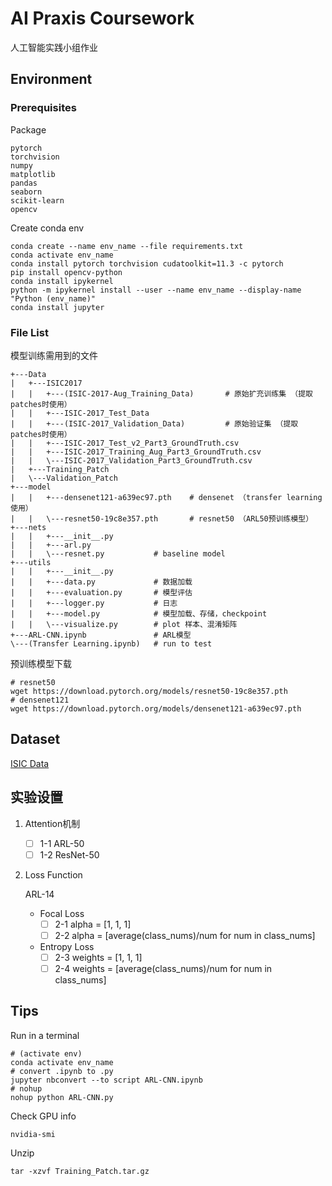 # AI Praxis Coursework

人工智能实践小组作业


## Environment

### Prerequisites

Package

```
pytorch
torchvision
numpy
matplotlib
pandas
seaborn
scikit-learn
opencv
```

Create conda env

```shell
conda create --name env_name --file requirements.txt
conda activate env_name
conda install pytorch torchvision cudatoolkit=11.3 -c pytorch
pip install opencv-python
conda install ipykernel
python -m ipykernel install --user --name env_name --display-name "Python (env_name)"
conda install jupyter
```


### File List

模型训练需用到的文件

```
+---Data
|   +---ISIC2017
|   |   +---(ISIC-2017-Aug_Training_Data)     	# 原始扩充训练集 （提取patches时使用）
|   |   +---ISIC-2017_Test_Data
|   |   +---(ISIC-2017_Validation_Data)			# 原始验证集 （提取patches时使用）
|   |   +---ISIC-2017_Test_v2_Part3_GroundTruth.csv
|   |   +---ISIC-2017_Training_Aug_Part3_GroundTruth.csv
|   |   \---ISIC-2017_Validation_Part3_GroundTruth.csv
|   +---Training_Patch
|   \---Validation_Patch
+---model
|   |   +---densenet121-a639ec97.pth	# densenet （transfer learning 使用）
|   |   \---resnet50-19c8e357.pth		# resnet50 （ARL50预训练模型）
+---nets
|   |   +---__init__.py
|   |   +---arl.py
|   |   \---resnet.py			# baseline model
+---utils
|   |   +---__init__.py
|   |   +---data.py				# 数据加载
|   |   +---evaluation.py		# 模型评估
|   |   +---logger.py			# 日志
|   |   +---model.py			# 模型加载、存储，checkpoint
|   |   \---visualize.py		# plot 样本、混淆矩阵
+---ARL-CNN.ipynb				# ARL模型
\---(Transfer Learning.ipynb)	# run to test

```

预训练模型下载

```shell
# resnet50
wget https://download.pytorch.org/models/resnet50-19c8e357.pth
# densenet121
wget https://download.pytorch.org/models/densenet121-a639ec97.pth
```



## Dataset

[ISIC Data](https://challenge.isic-archive.com/data/)

## 实验设置

1. Attention机制

   - [ ] 1-1 ARL-50
   - [ ] 1-2 ResNet-50

2. Loss Function

   ARL-14

   - Focal Loss
     - [ ] 2-1 alpha = [1, 1, 1]
     - [ ] 2-2 alpha = [average(class_nums)/num for num in class_nums]
   - Entropy Loss
     - [ ] 2-3 weights = [1, 1, 1]
     - [ ] 2-4 weights = [average(class_nums)/num for num in class_nums]

## Tips

Run in a terminal

```shell
# (activate env)
conda activate env_name
# convert .ipynb to .py
jupyter nbconvert --to script ARL-CNN.ipynb
# nohup
nohup python ARL-CNN.py
```

Check GPU info

```shell
nvidia-smi
```

Unzip

```shell
tar -xzvf Training_Patch.tar.gz
```